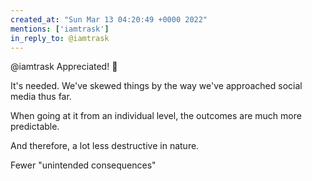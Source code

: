 ```yaml
---
created_at: "Sun Mar 13 04:20:49 +0000 2022"
mentions: ['iamtrask']
in_reply_to: @iamtrask
---
```


@iamtrask Appreciated! 🙏

It's needed. We've skewed things by the way we've approached social media thus far.

When going at it from an individual level, the outcomes are much more predictable.

And therefore, a lot less destructive in nature. 

Fewer "unintended consequences"